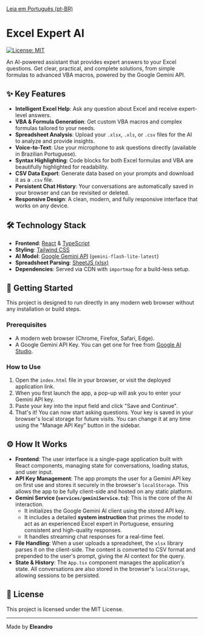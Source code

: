[Leia em Português (pt-BR)](./README.pt-BR.md)

# Excel Expert AI

[![License: MIT](https://img.shields.io/badge/License-MIT-yellow.svg)](https://opensource.org/licenses/MIT)

An AI-powered assistant that provides expert answers to your Excel questions. Get clear, practical, and complete solutions, from simple formulas to advanced VBA macros, powered by the Google Gemini API.

<!-- Add a screenshot or GIF of the application here -->


## ✨ Key Features

-   **Intelligent Excel Help**: Ask any question about Excel and receive expert-level answers.
-   **VBA & Formula Generation**: Get custom VBA macros and complex formulas tailored to your needs.
-   **Spreadsheet Analysis**: Upload your `.xlsx`, `.xls`, or `.csv` files for the AI to analyze and provide insights.
-   **Voice-to-Text**: Use your microphone to ask questions directly (available in Brazilian Portuguese).
-   **Syntax Highlighting**: Code blocks for both Excel formulas and VBA are beautifully highlighted for readability.
-   **CSV Data Export**: Generate data based on your prompts and download it as a `.csv` file.
-   **Persistent Chat History**: Your conversations are automatically saved in your browser and can be revisited or deleted.
-   **Responsive Design**: A clean, modern, and fully responsive interface that works on any device.

## 🛠️ Technology Stack

-   **Frontend**: [React](https://reactjs.org/) & [TypeScript](https://www.typescriptlang.org/)
-   **Styling**: [Tailwind CSS](https://tailwindcss.com/)
-   **AI Model**: [Google Gemini API](https://ai.google.dev/) (`gemini-flash-lite-latest`)
-   **Spreadsheet Parsing**: [SheetJS (xlsx)](https://sheetjs.com/)
-   **Dependencies**: Served via CDN with `importmap` for a build-less setup.

## 🚀 Getting Started

This project is designed to run directly in any modern web browser without any installation or build steps.

### Prerequisites

-   A modern web browser (Chrome, Firefox, Safari, Edge).
-   A Google Gemini API Key. You can get one for free from [Google AI Studio](https://aistudio.google.com/app/apikey).

### How to Use

1.  Open the `index.html` file in your browser, or visit the deployed application link.
2.  When you first launch the app, a pop-up will ask you to enter your Gemini API key.
3.  Paste your key into the input field and click "Save and Continue".
4.  That's it! You can now start asking questions. Your key is saved in your browser's local storage for future visits. You can change it at any time using the "Manage API Key" button in the sidebar.

## ⚙️ How It Works

-   **Frontend**: The user interface is a single-page application built with React components, managing state for conversations, loading status, and user input.
-   **API Key Management**: The app prompts the user for a Gemini API key on first use and stores it securely in the browser's `localStorage`. This allows the app to be fully client-side and hosted on any static platform.
-   **Gemini Service (`services/geminiService.ts`)**: This is the core of the AI interaction.
    -   It initializes the Google Gemini AI client using the stored API key.
    -   It includes a detailed **system instruction** that primes the model to act as an experienced Excel expert in Portuguese, ensuring consistent and high-quality responses.
    -   It handles streaming chat responses for a real-time feel.
-   **File Handling**: When a user uploads a spreadsheet, the `xlsx` library parses it on the client-side. The content is converted to CSV format and prepended to the user's prompt, giving the AI context for the query.
-   **State & History**: The `App.tsx` component manages the application's state. All conversations are also stored in the browser's `localStorage`, allowing sessions to be persisted.

## 📄 License

This project is licensed under the MIT License.

---
Made by **Eleandro**
